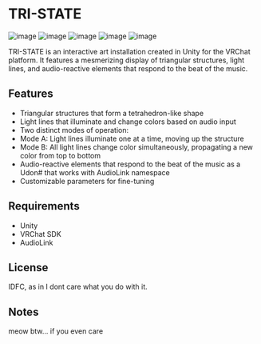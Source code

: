 # TRI-STATE
  
![image](https://github.com/triple-groove/TRI-STATE/assets/163369748/07ae437a-26c7-4e58-8071-c017e17f4926)
![image](https://github.com/triple-groove/TRI-STATE/assets/163369748/0439535d-875d-4c05-b0ba-1436fa07e10a)
![image](https://github.com/triple-groove/TRI-STATE/assets/163369748/5b952e07-9ec4-44b0-8802-36d494a7ab29)
![image](https://github.com/triple-groove/TRI-STATE/assets/163369748/c1ed475e-9cd1-4c05-acc9-bfb60ed55085)
![image](https://github.com/triple-groove/TRI-STATE/assets/163369748/3f4d76b0-bdb2-4a99-8d33-2277171acbf8)



TRI-STATE is an interactive art installation created in Unity for the VRChat platform. It features a mesmerizing display of triangular structures, light lines, and audio-reactive elements that respond to the beat of the music.

## Features

- Triangular structures that form a tetrahedron-like shape
- Light lines that illuminate and change colors based on audio input
- Two distinct modes of operation:
 - Mode A: Light lines illuminate one at a time, moving up the structure
 - Mode B: All light lines change color simultaneously, propagating a new color from top to bottom
- Audio-reactive elements that respond to the beat of the music as a Udon# that works with AudioLink namespace
- Customizable parameters for fine-tuning

## Requirements

- Unity
- VRChat SDK
- AudioLink

## License

IDFC, as in I dont care what you do with it.

## Notes
meow btw... if you even care
